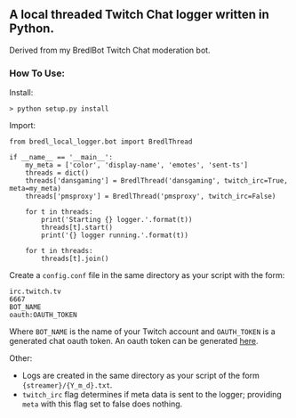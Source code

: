 
## A local threaded Twitch Chat logger written in Python.
Derived from my BredlBot Twitch Chat moderation bot.

### How To Use:

Install:
```
> python setup.py install
```

Import:
```
from bredl_local_logger.bot import BredlThread

if __name__ == '__main__':
    my_meta = ['color', 'display-name', 'emotes', 'sent-ts']
    threads = dict()
    threads['dansgaming'] = BredlThread('dansgaming', twitch_irc=True, meta=my_meta)
    threads['pmsproxy'] = BredlThread('pmsproxy', twitch_irc=False)

    for t in threads:
        print('Starting {} logger.'.format(t))
        threads[t].start()
        print('{} logger running.'.format(t))

    for t in threads:
        threads[t].join()
```

Create a ```config.conf``` file in the same directory as your script with the form:
```
irc.twitch.tv
6667
BOT_NAME
oauth:OAUTH_TOKEN
```
Where ```BOT_NAME``` is the name of your Twitch account and ```OAUTH_TOKEN``` is a generated chat oauth token. An oauth token can be generated [here](http://twitchapps.com/tmi/).

Other:
- Logs are created in the same directory as your script of the form ```{streamer}/{Y_m_d}.txt```.
- ```twitch_irc``` flag determines if meta data is sent to the logger; providing ```meta``` with this flag set to false does nothing.
